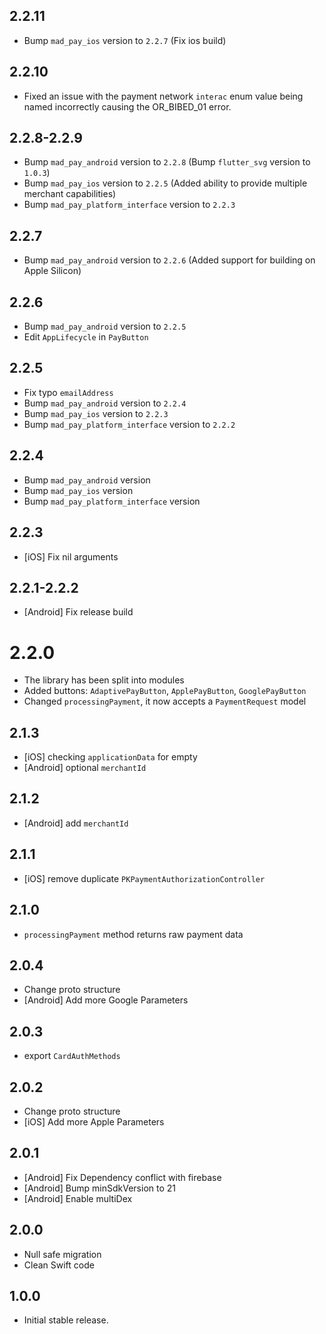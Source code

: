 ## 2.2.11

* Bump `mad_pay_ios` version to `2.2.7` (Fix ios build)

## 2.2.10

* Fixed an issue with the payment network `interac` enum value being named incorrectly causing the OR_BIBED_01 error.

## 2.2.8-2.2.9

* Bump `mad_pay_android` version to `2.2.8` (Bump `flutter_svg` version to `1.0.3`)
* Bump `mad_pay_ios` version to `2.2.5` (Added ability to provide multiple merchant capabilities)
* Bump `mad_pay_platform_interface` version to `2.2.3`

## 2.2.7

* Bump `mad_pay_android` version to `2.2.6` (Added support for building on Apple Silicon)

## 2.2.6

* Bump `mad_pay_android` version to `2.2.5`
* Edit `AppLifecycle` in `PayButton`

## 2.2.5

* Fix typo `emailAddress`
* Bump `mad_pay_android` version to `2.2.4`
* Bump `mad_pay_ios` version to `2.2.3`
* Bump `mad_pay_platform_interface` version to `2.2.2`

## 2.2.4

* Bump `mad_pay_android` version
* Bump `mad_pay_ios` version
* Bump `mad_pay_platform_interface` version

## 2.2.3

* [iOS] Fix nil arguments

## 2.2.1-2.2.2

* [Android] Fix release build

# 2.2.0

* The library has been split into modules
* Added buttons: `AdaptivePayButton`, `ApplePayButton`, `GooglePayButton`
* Changed `processingPayment`, it now accepts a `PaymentRequest` model

## 2.1.3

* [iOS] checking `applicationData` for empty
* [Android] optional `merchantId`

## 2.1.2

* [Android] add `merchantId`

## 2.1.1

* [iOS] remove duplicate `PKPaymentAuthorizationController`

## 2.1.0

* `processingPayment` method returns raw payment data

## 2.0.4

* Change proto structure
* [Android] Add more Google Parameters

## 2.0.3

* export `CardAuthMethods`

## 2.0.2

* Change proto structure
* [iOS] Add more Apple Parameters

## 2.0.1

* [Android] Fix Dependency conflict with firebase
* [Android] Bump minSdkVersion to 21
* [Android] Enable multiDex

## 2.0.0

* Null safe migration
* Clean Swift code

## 1.0.0

* Initial stable release.
